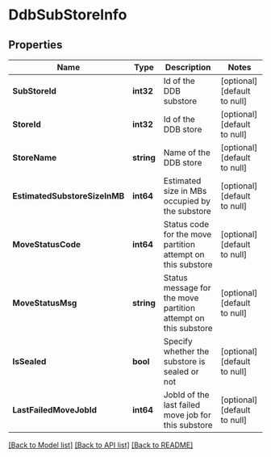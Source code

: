 # DdbSubStoreInfo

## Properties
Name | Type | Description | Notes
------------ | ------------- | ------------- | -------------
**SubStoreId** | **int32** | Id of the DDB substore | [optional] [default to null]
**StoreId** | **int32** | Id of the DDB store | [optional] [default to null]
**StoreName** | **string** | Name of the DDB store | [optional] [default to null]
**EstimatedSubstoreSizeInMB** | **int64** | Estimated size in MBs occupied by the substore | [optional] [default to null]
**MoveStatusCode** | **int64** | Status code for the move partition attempt on this substore | [optional] [default to null]
**MoveStatusMsg** | **string** | Status message for the move partition attempt on this substore | [optional] [default to null]
**IsSealed** | **bool** | Specify whether the substore is sealed or not | [optional] [default to null]
**LastFailedMoveJobId** | **int64** | JobId of the last failed move job for this substore | [optional] [default to null]

[[Back to Model list]](../README.md#documentation-for-models) [[Back to API list]](../README.md#documentation-for-api-endpoints) [[Back to README]](../README.md)

